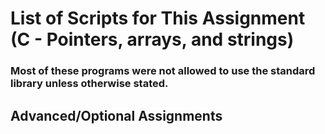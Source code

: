 # List of Scripts for This Assignment (C - Pointers, arrays, and strings)
### Most of these programs were not allowed to use the standard library unless otherwise stated.

## Advanced/Optional Assignments